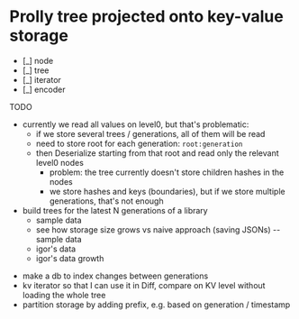 # Prolly tree projected onto key-value storage

- [_] node
- [_] tree
- [_] iterator
- [_] encoder

TODO
+ currently we read all values on level0, but that's problematic:
  - if we store several trees / generations, all of them will be read
  + need to store root for each generation: `root:generation`
  + then Deserialize starting from that root and read only the relevant level0 nodes
    - problem: the tree currently doesn't store children hashes in the nodes
    - we store hashes and keys (boundaries), but if we store multiple generations, that's not enough
+ build trees for the latest N generations of a library
  + sample data
  + see how storage size grows vs naive approach (saving JSONs) -- sample data
  - igor's data
  - igor's data growth
- make a db to index changes between generations
- kv iterator so that I can use it in Diff, compare on KV level without loading the whole tree
- partition storage by adding prefix, e.g. based on generation / timestamp
